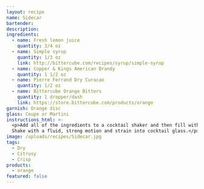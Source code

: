 ```yaml
---
layout: recipe
name: Sidecar
bartender:
description:
ingredients:
  - name: Fresh lemon juice
    quantity: 3/4 oz
  - name: Simple syrup
    quantity: 1/3 oz
    link: http://bittercube.com/recipes/syrup/simple-syrup
  - name: Copper & Kings American Brandy
    quantity: 1 1/2 oz
  - name: Pierre Ferrand Dry Curacao
    quantity: 1/2 oz
  - name: Bittercube Orange Bitters
    quantity: 1 dropper/dash
    link: https://store.bittercube.com/products/orange
garnish: Orange disc
glass: Coupe or Martini
instructions_html: >-
  <p>Add all of the ingredients to a cocktail shaker and then fill with ice.
  Shake with a fluid, strong motion and strain into cocktail glass.</p>
image: /uploads/recipes/Sidecar.jpg
tags:
  - Dry
  - Citrusy
  - Crisp
products:
  - orange
featured: false
---
```



